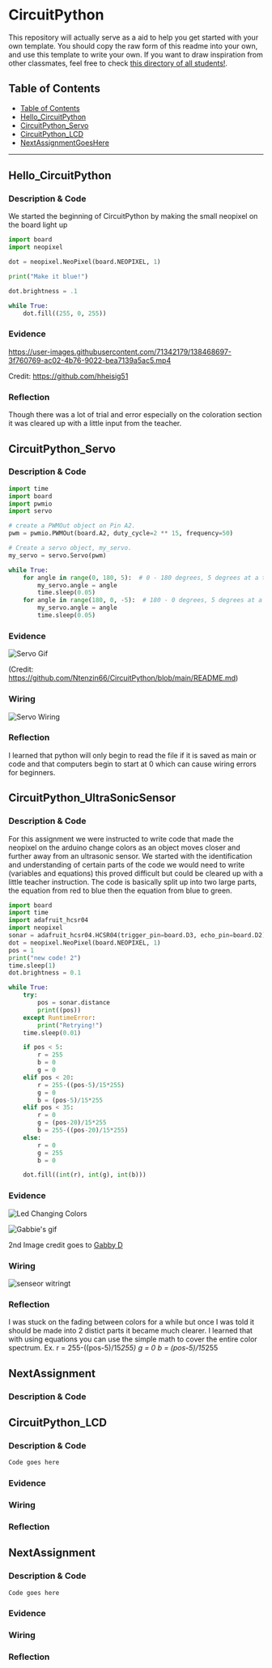 # CircuitPython
This repository will actually serve as a aid to help you get started with your own template.  You should copy the raw form of this readme into your own, and use this template to write your own.  If you want to draw inspiration from other classmates, feel free to check [this directory of all students!](https://github.com/chssigma/Class_Accounts).
## Table of Contents
* [Table of Contents](#TableOfContents)
* [Hello_CircuitPython](#Hello_CircuitPython)
* [CircuitPython_Servo](#CircuitPython_Servo)
* [CircuitPython_LCD](#CircuitPython_LCD)
* [NextAssignmentGoesHere](#NextAssignment)
---

## Hello_CircuitPython

### Description & Code

We started the beginning of CircuitPython by making the small neopixel on the board light up


```python
import board
import neopixel

dot = neopixel.NeoPixel(board.NEOPIXEL, 1)

print("Make it blue!")

dot.brightness = .1

while True:
    dot.fill((255, 0, 255))

```


### Evidence

https://user-images.githubusercontent.com/71342179/138468697-3f760769-ac02-4b76-9022-bea7139a5ac5.mp4

Credit: https://github.com/hheisig51

### Reflection
Though there was a lot of trial and error especially on the coloration section it was cleared up with a little input from the teacher.




## CircuitPython_Servo

### Description & Code

```python
import time
import board
import pwmio
import servo

# create a PWMOut object on Pin A2.
pwm = pwmio.PWMOut(board.A2, duty_cycle=2 ** 15, frequency=50)

# Create a servo object, my_servo.
my_servo = servo.Servo(pwm)

while True:
    for angle in range(0, 180, 5):  # 0 - 180 degrees, 5 degrees at a time.
        my_servo.angle = angle
        time.sleep(0.05)
    for angle in range(180, 0, -5):  # 180 - 0 degrees, 5 degrees at a time.
        my_servo.angle = angle
        time.sleep(0.05)

```

### Evidence

![Servo Gif](https://user-images.githubusercontent.com/71342179/133450701-56ac10a7-3d38-418b-b2cb-ec4ccc724889.gif)

(Credit: https://github.com/Ntenzin66/CircuitPython/blob/main/README.md)
### Wiring

![Servo Wiring](https://user-images.githubusercontent.com/71342179/133452220-57b418f6-7657-4b98-b69d-7faccfa9c9e6.png)


### Reflection

I learned that python will only begin to read the file if it is saved as main or code and that computers begin to start at 0 which can cause wiring errors for beginners.


## CircuitPython_UltraSonicSensor

### Description & Code

For this assignment we were instructed to write code that made the neopixel on the arduino change colors as an object moves closer and further away from an ultrasonic sensor. We started with the identification and understanding of certain parts of the code we would need to write (variables and equations) this proved difficult but could be cleared up with a little teacher instruction. The code is basically split up into two large parts, the equation from red to blue then the equation from blue to green. 



```python
import board
import time
import adafruit_hcsr04
import neopixel
sonar = adafruit_hcsr04.HCSR04(trigger_pin=board.D3, echo_pin=board.D2)
dot = neopixel.NeoPixel(board.NEOPIXEL, 1)
pos = 1
print("new code! 2")
time.sleep(1)
dot.brightness = 0.1

while True:
    try:
        pos = sonar.distance
        print((pos))
    except RuntimeError:
        print("Retrying!")
    time.sleep(0.01)

    if pos < 5:
        r = 255
        b = 0
        g = 0
    elif pos < 20:
        r = 255-((pos-5)/15*255)
        g = 0
        b = (pos-5)/15*255
    elif pos < 35:
        r = 0
        g = (pos-20)/15*255
        b = 255-((pos-20)/15*255)
    else:
        r = 0
        g = 255
        b = 0

    dot.fill((int(r), int(g), int(b)))


```

### Evidence
![Led Changing Colors](https://user-images.githubusercontent.com/71342179/134684788-f7e1d759-809d-495a-a70a-fc5cefa11928.gif)

![Gabbie's gif](https://user-images.githubusercontent.com/71349797/134724959-4f1d69a2-bb28-4c98-8dd7-6bff58e07b80.gif)

2nd Image credit goes to [Gabby D](https://github.com/gdaless20/Circuitpython)

### Wiring
![senseor witringt](https://user-images.githubusercontent.com/71342179/134685424-5a49c0ab-9e7b-4288-a5f3-89e078527b98.png)

### Reflection
I was stuck on the fading between colors for a while but once I was told it should be made into 2 distict parts it became much clearer. I learned that with using equations you can use the simple math to cover the entire color spectrum. Ex. r = 255-((pos-5)/15*255)  g = 0 b = (pos-5)/15*255




## NextAssignment

### Description & Code

## CircuitPython_LCD

### Description & Code

```python
Code goes here

```

### Evidence

### Wiring

### Reflection





## NextAssignment

### Description & Code


```python
Code goes here

```

### Evidence

### Wiring

### Reflection
